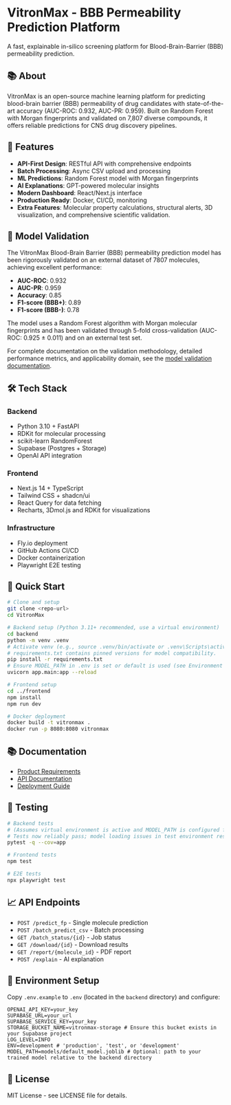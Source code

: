 # VitronMax - BBB Permeability Prediction Platform

A fast, explainable in-silico screening platform for Blood-Brain-Barrier (BBB) permeability prediction.

## 📚 About

VitronMax is an open-source machine learning platform for predicting blood-brain barrier (BBB) permeability of drug candidates with state-of-the-art accuracy (AUC-ROC: 0.932, AUC-PR: 0.959). Built on Random Forest with Morgan fingerprints and validated on 7,807 diverse compounds, it offers reliable predictions for CNS drug discovery pipelines. 

## 🚀 Features

- **API-First Design**: RESTful API with comprehensive endpoints
- **Batch Processing**: Async CSV upload and processing
- **ML Predictions**: Random Forest model with Morgan fingerprints
- **AI Explanations**: GPT-powered molecular insights
- **Modern Dashboard**: React/Next.js interface
- **Production Ready**: Docker, CI/CD, monitoring
- **Extra Features**: Molecular property calculations, structural alerts, 3D visualization, and comprehensive scientific validation.

## 🧬 Model Validation

The VitronMax Blood-Brain Barrier (BBB) permeability prediction model has been rigorously validated on an external dataset of 7807 molecules, achieving excellent performance:

- **AUC-ROC**: 0.932
- **AUC-PR**: 0.959
- **Accuracy**: 0.85
- **F1-score (BBB+)**: 0.89
- **F1-score (BBB-)**: 0.78

The model uses a Random Forest algorithm with Morgan molecular fingerprints and has been validated through 5-fold cross-validation (AUC-ROC: 0.925 ± 0.011) and on an external test set.

For complete documentation on the validation methodology, detailed performance metrics, and applicability domain, see the [model validation documentation](docs/model-validation.md).

## 🛠 Tech Stack

### Backend
- Python 3.10 + FastAPI
- RDKit for molecular processing
- scikit-learn RandomForest
- Supabase (Postgres + Storage)
- OpenAI API integration

### Frontend
- Next.js 14 + TypeScript
- Tailwind CSS + shadcn/ui
- React Query for data fetching
- Recharts, 3Dmol.js and RDKit for visualizations

### Infrastructure
- Fly.io deployment
- GitHub Actions CI/CD
- Docker containerization
- Playwright E2E testing

## 🚀 Quick Start

```bash
# Clone and setup
git clone <repo-url>
cd VitronMax

# Backend setup (Python 3.11+ recommended, use a virtual environment)
cd backend
python -m venv .venv
# Activate venv (e.g., source .venv/bin/activate or .venv\Scripts\activate)
# requirements.txt contains pinned versions for model compatibility.
pip install -r requirements.txt
# Ensure MODEL_PATH in .env is set or default is used (see Environment Setup)
uvicorn app.main:app --reload

# Frontend setup
cd ../frontend
npm install
npm run dev

# Docker deployment
docker build -t vitronmax .
docker run -p 8080:8080 vitronmax
```

## 📚 Documentation

- [Product Requirements](docs/PRD.md)
- [API Documentation](docs/API-documentation.md)
- [Deployment Guide](docs/DEPLOY.md)

## 🧪 Testing

```bash
# Backend tests
# (Assumes virtual environment is active and MODEL_PATH is configured for tests via conftest.py or .env)
# Tests now reliably pass; model loading issues in test environment resolved.
pytest -q --cov=app

# Frontend tests
npm test

# E2E tests
npx playwright test
```

## 📈 API Endpoints

- `POST /predict_fp` - Single molecule prediction
- `POST /batch_predict_csv` - Batch processing
- `GET /batch_status/{id}` - Job status
- `GET /download/{id}` - Download results
- `GET /report/{molecule_id}` - PDF report
- `POST /explain` - AI explanation

## 🔧 Environment Setup

Copy `.env.example` to `.env` (located in the `backend` directory) and configure:

```env
OPENAI_API_KEY=your_key
SUPABASE_URL=your_url
SUPABASE_SERVICE_KEY=your_key
STORAGE_BUCKET_NAME=vitronmax-storage # Ensure this bucket exists in your Supabase project
LOG_LEVEL=INFO
ENV=development # 'production', 'test', or 'development'
MODEL_PATH=models/default_model.joblib # Optional: path to your trained model relative to the backend directory
```

## 📄 License

MIT License - see LICENSE file for details.
